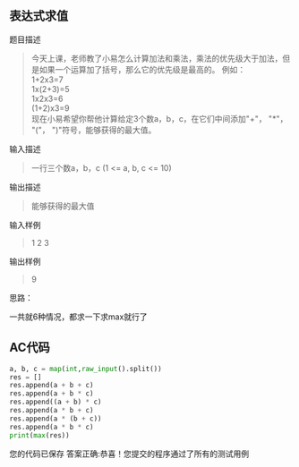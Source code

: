 ## 表达式求值

题目描述

> 今天上课，老师教了小易怎么计算加法和乘法，乘法的优先级大于加法，但是如果一个运算加了括号，那么它的优先级是最高的。
> 例如：  
> 1+2x3=7  
> 1x(2+3)=5  
> 1x2x3=6  
> (1+2)x3=9  
> 现在小易希望你帮他计算给定3个数a，b，c，在它们中间添加"+"， "*"， "("， ")"符号，能够获得的最大值。

输入描述

> 一行三个数a，b，c (1 <= a, b, c <= 10)

输出描述

> 能够获得的最大值



输入样例

> 1 2 3



输出样例


>9




思路：

一共就6种情况，都求一下求max就行了



## AC代码

```python
a, b, c = map(int,raw_input().split())
res = []
res.append(a + b + c)
res.append(a + b * c)
res.append((a + b) * c)
res.append(a * b + c)
res.append(a * (b + c))
res.append(a * b * c)
print(max(res))
```

您的代码已保存
答案正确:恭喜！您提交的程序通过了所有的测试用例